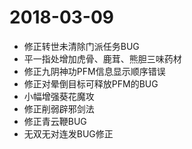 # 2018-03-09
* 修正转世未清除门派任务BUG
* 平一指处增加虎骨、鹿茸、熊胆三味药材
* 修正九阴神功PFM信息显示顺序错误
* 修正对晕倒目标可释放PFM的BUG
* 小幅增强葵花魔攻
* 修正削弱辟邪剑法
* 修正青云鞭BUG
* 无双无对连发BUG修正
